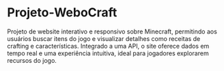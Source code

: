 # Projeto-WeboCraft
Projeto de website interativo e responsivo sobre Minecraft, permitindo aos usuários buscar itens do jogo e visualizar detalhes como receitas de crafting e características. Integrado a uma API, o site oferece dados em tempo real e uma experiência intuitiva, ideal para jogadores explorarem recursos do jogo.
